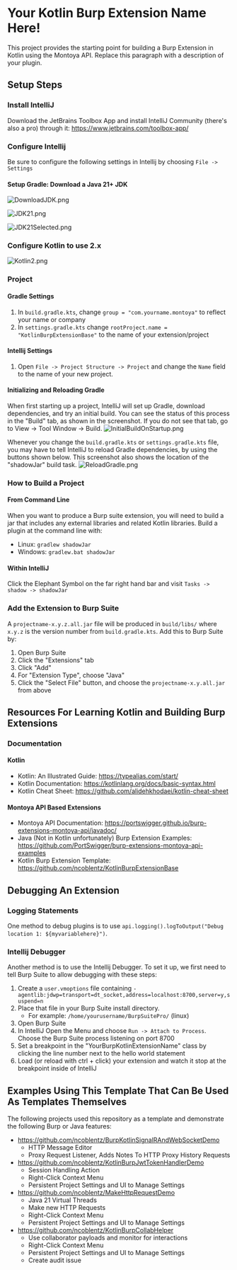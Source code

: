 # Your Kotlin Burp Extension Name Here!

This project provides the starting point for building a Burp Extension in Kotlin using the Montoya API. Replace this paragraph with a description of your plugin.

## Setup Steps
### Install IntelliJ

Download the JetBrains Toolbox App and install IntelliJ Community (there's also a pro) through it: https://www.jetbrains.com/toolbox-app/

### Configure Intellij

Be sure to configure the following settings in Intellij by choosing `File -> Settings`

#### Setup Gradle: Download a Java 21+ JDK

![DownloadJDK.png](Documentation/IntellijSetup/DownloadJDK.png)

![JDK21.png](Documentation/IntellijSetup/JDK21.png)

![JDK21Selected.png](Documentation/IntellijSetup/JDK21Selected.png)

### Configure Kotlin to use 2.x

![Kotlin2.png](Documentation/IntellijSetup/Kotlin2.png)

### Project

#### Gradle Settings

1. In `build.gradle.kts`, change `group = "com.yourname.montoya"` to reflect your name or company
2. In `settings.gradle.kts` change `rootProject.name = "KotlinBurpExtensionBase"` to the name of your extension/project

#### Intellij Settings

1. Open `File -> Project Structure -> Project` and change the `Name` field to the name of your new project.

#### Initializing and Reloading Gradle

When first starting up a project, IntelliJ will set up Gradle, download dependencies, and try an initial build. You can see the status of this process in the "Build" tab, as shown in the screenshot. If you do not see that tab, go to View -> Tool Window -> Build.
![InitialBuildOnStartup.png](Documentation/IntellijSetup/InitialBuildOnStartup.png)

Whenever you change the `build.gradle.kts` or `settings.gradle.kts` file, you may have to tell IntelliJ to reload Gradle dependencies, by using the buttons shown below. This screenshot also shows the location of the "shadowJar" build task.
![ReloadGradle.png](Documentation/IntellijSetup/ReloadGradle.png)

### How to Build a Project

#### From Command Line

When you want to produce a Burp suite extension, you will need to build a jar that includes any external libraries and related Kotlin libraries. Build a plugin at the command line with:
- Linux: `gradlew shadowJar`
- Windows: `gradlew.bat shadowJar`

#### Within IntelliJ

Click the Elephant Symbol on the far right hand bar and visit `Tasks -> shadow -> shadowJar`

### Add the Extension to Burp Suite

A `projectname-x.y.z.all.jar` file will be produced in `build/libs/` where `x.y.z` is the version number from `build.gradle.kts`. Add this to Burp Suite by:
1. Open Burp Suite
2. Click the "Extensions" tab
3. Click "Add"
4. For "Extension Type", choose "Java"
5. Click the "Select File" button, and choose the `projectname-x.y.all.jar` from above

## Resources For Learning Kotlin and Building Burp Extensions

### Documentation

#### Kotlin
- Kotlin: An Illustrated Guide: https://typealias.com/start/
- Kotlin Documentation: https://kotlinlang.org/docs/basic-syntax.html
- Kotlin Cheat Sheet: https://github.com/alidehkhodaei/kotlin-cheat-sheet

#### Montoya API Based Extensions
- Montoya API Documentation: https://portswigger.github.io/burp-extensions-montoya-api/javadoc/
- Java (Not in Kotlin unfortunately) Burp Extension Examples: https://github.com/PortSwigger/burp-extensions-montoya-api-examples
- Kotlin Burp Extension Template: https://github.com/ncoblentz/KotlinBurpExtensionBase

## Debugging An Extension

### Logging Statements

One method to debug plugins is to use `api.logging().logToOutput("Debug location 1: ${myvariablehere}")`.

### Intellij Debugger

Another method is to use the Intellij Debugger. To set it up, we first need to tell Burp Suite to allow debugging with these steps:
1. Create a `user.vmoptions` file containing `-agentlib:jdwp=transport=dt_socket,address=localhost:8700,server=y,suspend=n`
2. Place that file in your Burp Suite install directory. 
   - For example: `/home/yourusername/BurpSuitePro/` (linux)
2. Open Burp Suite
3. In IntelliJ Open the Menu and choose `Run -> Attach to Process`. Choose the Burp Suite process listening on port 8700
4. Set a breakpoint in the "YourBurpKotlinExtensionName" class by clicking the line number next to the hello world statement
5. Load (or reload with ctrl + click) your extension and watch it stop at the breakpoint inside of IntelliJ

## Examples Using This Template That Can Be Used As Templates Themselves

The following projects used this repository as a template and demonstrate the following Burp or Java features:
- https://github.com/ncoblentz/BurpKotlinSignalRAndWebSocketDemo
  - HTTP Message Editor
  - Proxy Request Listener, Adds Notes To HTTP Proxy History Requests
- https://github.com/ncoblentz/KotlinBurpJwtTokenHandlerDemo
  - Session Handling Action
  - Right-Click Context Menu
  - Persistent Project Settings and UI to Manage Settings
- https://github.com/ncoblentz/MakeHttpRequestDemo
  - Java 21 Virtual Threads
  - Make new HTTP Requests
  - Right-Click Context Menu
  - Persistent Project Settings and UI to Manage Settings
- https://github.com/ncoblentz/KotlinBurpCollabHelper
  - Use collaborator payloads and monitor for interactions
  - Right-Click Context Menu
  - Persistent Project Settings and UI to Manage Settings
  - Create audit issue
